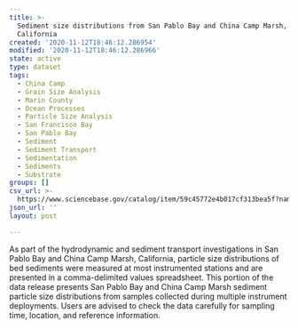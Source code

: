```yaml
---
title: >-
  Sediment size distributions from San Pablo Bay and China Camp Marsh,
  California
created: '2020-11-12T18:46:12.286954'
modified: '2020-11-12T18:46:12.286966'
state: active
type: dataset
tags:
  - China Camp
  - Grain Size Analysis
  - Marin County
  - Ocean Processes
  - Particle Size Analysis
  - San Francisco Bay
  - San Pablo Bay
  - Sediment
  - Sediment Transport
  - Sedimentation
  - Sediments
  - Substrate
groups: []
csv_url: >-
  https://www.sciencebase.gov/catalog/item/59c45772e4b017cf313bea5f?name=SedimentSizeDistributionsSanPabloBayChinaCampMarsh.csv
json_url: ''
layout: post

---
```

As part of the hydrodynamic and sediment transport investigations in San Pablo Bay and China Camp Marsh, California, particle size distributions of bed sediments were measured at most instrumented stations and are presented in a comma-delimited values spreadsheet. This portion of the data release presents San Pablo Bay and China Camp Marsh sediment particle size distributions from samples collected during multiple instrument deployments. Users are advised to check the data carefully for sampling time, location, and reference information.
